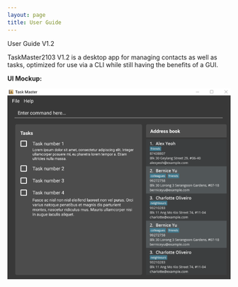 ```yaml
---
layout: page
title: User Guide
---
```


User Guide V1.2

TaskMaster2103 V1.2 is a desktop app for managing contacts as well as tasks, optimized for
use via a CLI while still having the benefits of a GUI.

**UI Mockup:**

![](./images/Ui.png)